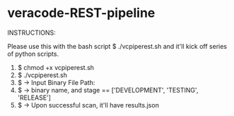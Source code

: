 # veracode-REST-pipeline
INSTRUCTIONS: 

Please use this with the bash script $ ./vcpiperest.sh and it'll kick off series of python scripts.
1. $ chmod +x vcpiperest.sh
2. $ ./vcpiperest.sh
3. $ -> Input Binary File Path:
4. $ -> binary name, and stage == ['DEVELOPMENT', 'TESTING', 'RELEASE']
5. $ -> Upon successful scan, it'll have results.json
